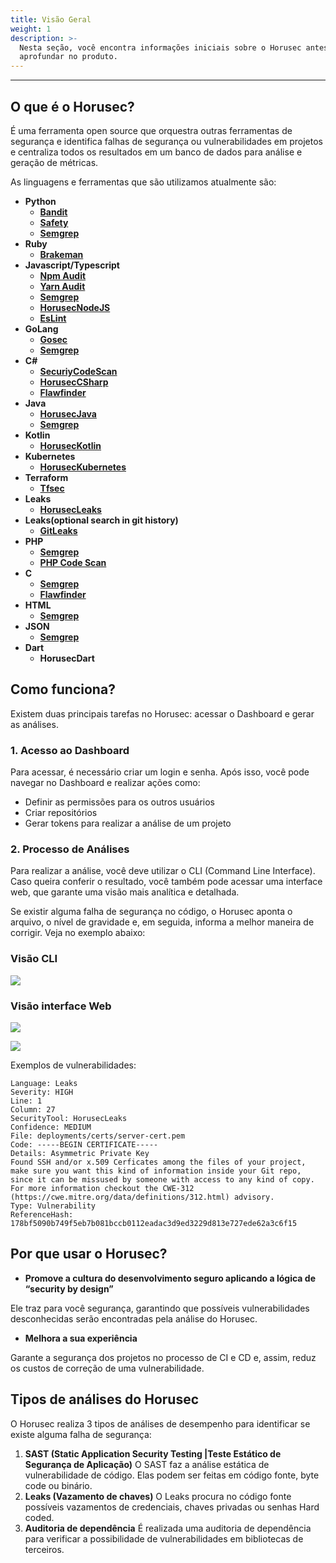 ```yaml
---
title: Visão Geral
weight: 1
description: >-
  Nesta seção, você encontra informações iniciais sobre o Horusec antes de se
  aprofundar no produto.
---
```


---

## **O que é o Horusec?**

É uma ferramenta open source que orquestra outras ferramentas de segurança e identifica falhas de segurança ou vulnerabilidades em projetos e centraliza todos os resultados em um banco de dados para análise e geração de métricas. 

As linguagens e ferramentas que são utilizamos atualmente são:

* **Python**
  * [**Bandit**](https://github.com/PyCQA/bandit)
  * [**Safety**](https://github.com/pyupio/safety)
  * [**Semgrep**](https://github.com/returntocorp/semgrep)
* **Ruby**
  * [**Brakeman**](https://github.com/presidentbeef/brakeman)
* **Javascript/Typescript**
  * [**Npm Audit**](https://docs.npmjs.com/cli/audit)
  * [**Yarn Audit**](https://yarnpkg.com/lang/en/docs/cli/audit/)
  * [**Semgrep**](https://github.com/returntocorp/semgrep)
  * [**HorusecNodeJS**](https://github.com/ZupIT/horusec/tree/master/horusec-nodejs)
  * [**EsLint**](https://github.com/eslint/eslint)
* **GoLang**
  * [**Gosec**](https://github.com/securego/gosec)
  * [**Semgrep**](https://github.com/returntocorp/semgrep)
* **C\#**
  * [**SecuriyCodeScan**](https://security-code-scan.github.io)
  * [**HorusecCSharp**](https://github.com/ZupIT/horusec/tree/master/horusec-csharp)
  * [**Flawfinder**](https://github.com/david-a-wheeler/flawfinder)
* **Java**
  * [**HorusecJava**](https://github.com/ZupIT/horusec/tree/master/horusec-java)
  * [**Semgrep**](https://github.com/returntocorp/semgrep)
* **Kotlin**
  * [**HorusecKotlin**](https://github.com/ZupIT/horusec/tree/master/horusec-kotlin)
* **Kubernetes**
  * [**HorusecKubernetes**](https://github.com/ZupIT/horusec/tree/master/horusec-kubernetes)
* **Terraform**
  * [**Tfsec**](https://github.com/liamg/tfsec)
* **Leaks**
  * [**HorusecLeaks**](https://github.com/ZupIT/horusec/tree/master/horusec-leaks)
* **Leaks\(optional search in git history\)**
  * [**GitLeaks**](https://github.com/zricethezav/gitleaks)
* **PHP**
  * [**Semgrep**](https://github.com/returntocorp/semgrep)
  * [**PHP Code Scan**](https://github.com/FloeDesignTechnologies/phpcs-security-audit)
* **C**
  * [**Semgrep**](https://github.com/returntocorp/semgrep)
  * [**Flawfinder**](https://github.com/david-a-wheeler/flawfinder)
* **HTML**
  * [**Semgrep**](https://github.com/returntocorp/semgrep)
* **JSON**
  * [**Semgrep**](https://github.com/returntocorp/semgrep)
* **Dart**
  * **HorusecDart**

## **Como funciona?**

Existem duas principais tarefas no Horusec: acessar o Dashboard e gerar as análises.

### **1. Acesso ao Dashboard**

Para acessar, é necessário criar um login e senha. Após isso, você pode navegar no Dashboard e realizar ações como:

* Definir as permissões para os outros usuários
* Criar repositórios
* Gerar tokens para realizar a análise de um projeto

### **2. Processo de Análises** 

Para realizar a análise, você deve utilizar o CLI \(Command Line Interface\). Caso queira conferir o resultado, você também pode acessar uma interface web, que garante uma visão mais analítica e detalhada.

Se existir alguma falha de segurança no código, o Horusec aponta o arquivo, o nível de gravidade e, em seguida, informa a melhor maneira de corrigir. Veja no exemplo abaixo:

### **Visão CLI** 

![](/docs-horus/image%20%285%29.png)

### **Visão interface Web** 

![](https://lh3.googleusercontent.com/9ETkR59CP7wF9LJ8-cLunT-6jU93pmGq3nwXkNdg2T6g3FH9M6oZ7k5d4OCbR2e6Ph1v2EvBERgWHHUoCVKp_Df-0e7Zgp_uoKygRq7fcTC36VzmjcKJI77iR1n75ST7HeZE8ZuO)



![](https://lh3.googleusercontent.com/FsOq3UQckswg7aCTszEP7lECRhk8q286ngGl2NV9Y_rL6zrTOYh61HON_8hhLnUlyeok1qPrlMQcJWjcfp1lIQ56TsuV_E0fbiFwrmSm4RZfdQnvQw8Ql_heTs2-xP6kV5XV29fD)

Exemplos de vulnerabilidades: 

```text
Language: Leaks
Severity: HIGH
Line: 1
Column: 27
SecurityTool: HorusecLeaks
Confidence: MEDIUM
File: deployments/certs/server-cert.pem
Code: -----BEGIN CERTIFICATE-----
Details: Asymmetric Private Key
Found SSH and/or x.509 Cerficates among the files of your project, make sure you want this kind of information inside your Git repo, since it can be missused by someone with access to any kind of copy.  For more information checkout the CWE-312 (https://cwe.mitre.org/data/definitions/312.html) advisory.
Type: Vulnerability
ReferenceHash: 178bf5090b749f5eb7b081bccb0112eadac3d9ed3229d813e727ede62a3c6f15
```

## **Por que usar o Horusec?**

* **Promove a cultura do desenvolvimento seguro aplicando a lógica de “security by design”** 

Ele traz para você segurança, garantindo que possíveis vulnerabilidades desconhecidas serão encontradas pela análise do Horusec.

* **Melhora a sua experiência** 

Garante a segurança dos projetos no processo de CI e CD e, assim, reduz os custos de correção de uma vulnerabilidade. 

## **Tipos de análises do Horusec**

O Horusec realiza 3 tipos de análises de desempenho para identificar se existe alguma falha de segurança: 

1. **SAST \(Static Application Security Testing \|Teste Estático de Segurança de Aplicação\)**  O SAST faz a análise estática de vulnerabilidade de código. Elas podem ser feitas em código fonte, byte code ou binário. 
2. **Leaks \(Vazamento de chaves\)** O Leaks procura no código fonte possíveis vazamentos de credenciais, chaves privadas ou senhas Hard coded.  
3. **Auditoria de dependência**   É realizada uma auditoria de dependência  para verificar a possibilidade de vulnerabilidades em bibliotecas de terceiros.
